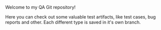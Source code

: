 Welcome to my QA Git repository! 

Here you can check out some valuable test artifacts, like test cases, bug reports and other.
Each different type is saved in it's own branch. 
